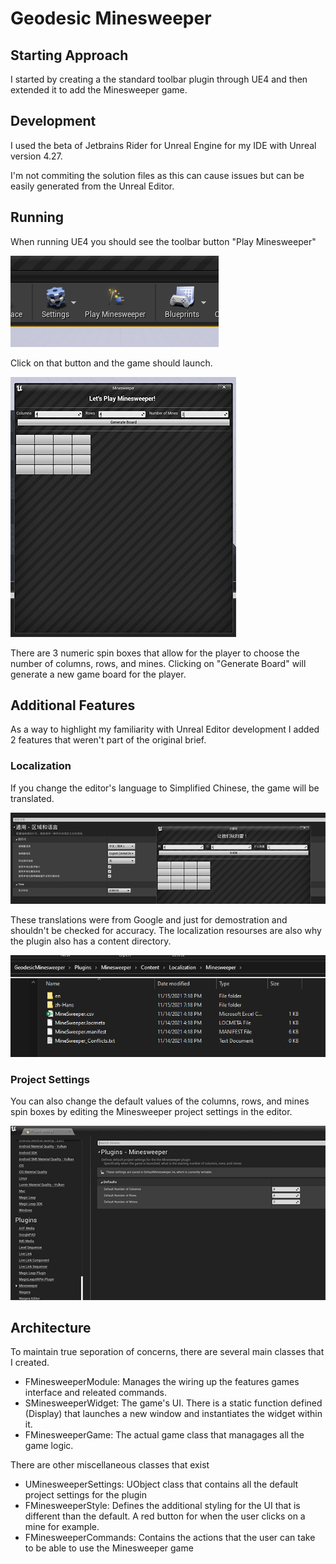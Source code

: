 # Geodesic Minesweeper
 
## Starting Approach

I started by creating a the standard toolbar plugin through UE4 and then extended it to add the Minesweeper game. 

## Development

I used the beta of Jetbrains Rider for Unreal Engine for my IDE with Unreal version 4.27.

I'm not commiting the solution files as this can cause issues but can be easily generated from the Unreal Editor.

## Running 

When running UE4 you should see the toolbar button "Play Minesweeper"

![Mindsweeper toolbar icon](README/Toolbar.png)

Click on that button and the game should launch. 

![Mindsweeper game](README/Game.png)

There are 3 numeric spin boxes that allow for the player to choose the number of columns, rows, and mines. Clicking on "Generate Board" will generate a new game board for the player. 

## Additional Features 

As a way to highlight my familiarity with Unreal Editor development I added 2 features that weren't part of the original brief.

### Localization 

If you change the editor's language to Simplified Chinese, the game will be translated. 

![Mindsweeper game localized](README/Localized.png)

These translations were from Google and just for demostration and shouldn't be checked for accuracy. The localization resourses are also why the plugin also has a content directory.

![Mindsweeper game localized](README/LocalizationFiles.png)

### Project Settings 

You can also change the default values of the columns, rows, and mines spin boxes by editing the Minesweeper project settings in the editor. 

![Mindsweeper game localized](README/Settings.png)

## Architecture

To maintain true seporation of concerns, there are several main classes that I created. 

* FMinesweeperModule: Manages the wiring up the features games interface and releated commands. 
* SMinesweeperWidget: The game's UI. There is a static function defined (Display) that launches a new window and instantiates the widget within it. 
* FMinesweeperGame: The actual game class that managages all the game logic.

There are other miscellaneous classes that exist 

* UMinesweeperSettings: UObject class that contains all the default project settings for the plugin
* FMinesweeperStyle: Defines the additional styling for the UI that is different than the default. A red button for when the user clicks on a mine for example. 
* FMinesweeperCommands: Contains the actions that the user can take to be able to use the Minesweeper game
